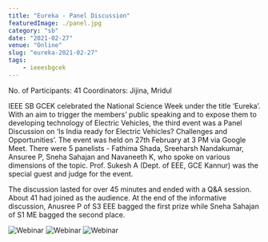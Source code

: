 ```yaml
---
title: "Eureka - Panel Discussion"
featuredImage: ./panel.jpg
category: "sb"
date: "2021-02-27"
venue: "Online"
slug: "eureka-2021-02-27"
tags:
    - ieeesbgcek
---
```

No. of Participants: 41
Coordinators: Jijina, Mridul

IEEE SB GCEK celebrated the National Science Week under the title ‘Eureka’.
With an aim to trigger the members’ public speaking and to expose them to developing technology of Electric Vehicles, the third event was a Panel Discussion on ‘Is India ready for Electric Vehicles? Challenges and Opportunities’.
The event was held on 27th February at 3 PM via Google Meet. There were 5 panelists - Fathima Shada, Sreeharsh Nandakumar, Ansuree P, Sneha Sahajan and 
Navaneeth K, who spoke on various dimensions of the topic. Prof. Sukesh A (Dept. of EEE, GCE Kannur) was the special guest and judge for the event.

The discussion lasted for over 45 minutes and ended with a Q&A session. About 41 had joined as the audience.
At the end of the informative discussion, Anusree P of S3 EEE bagged the first prize while Sneha Sahajan of S1 ME bagged the second place.


![Webinar](./panel2.jpeg)
![Webinar](./panel3.jpeg)
![Webinar](./panel4.jpeg)
